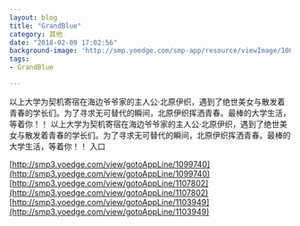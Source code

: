```yaml
---
layout: blog
title: "GrandBlue"
category: 其他
date: "2018-02-09 17:02:56"
background-image: 'http://smp.yoedge.com/smp-app/resource/viewImage/1000937appline.png'
tags:
- GrandBlue

---
```

以上大学为契机寄宿在海边爷爷家的主人公·北原伊织，遇到了绝世美女与散发着青春的学长们。为了寻求无可替代的瞬间，北原伊织挥洒青春。最棒的大学生活，等着你！！
以上大学为契机寄宿在海边爷爷家的主人公·北原伊织，遇到了绝世美女与散发着青春的学长们。为了寻求无可替代的瞬间，北原伊织挥洒青春。最棒的大学生活，等着你！！
入口

[http://smp3.yoedge.com/view/gotoAppLine/1099740](http://smp3.yoedge.com/view/gotoAppLine/1099740)
[http://smp3.yoedge.com/view/gotoAppLine/1107802](http://smp3.yoedge.com/view/gotoAppLine/1107802)
[http://smp3.yoedge.com/view/gotoAppLine/1103949](http://smp3.yoedge.com/view/gotoAppLine/1103949)

        
